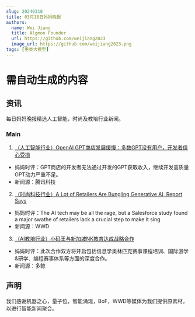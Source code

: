 ```yaml
---
slug: 20240318
title: 03月18日妈妈晚报
authors:
  name: Wei Jiang
  title: Algmon Founder
  url: https://github.com/weijiang2023
  image_url: https://github.com/weijiang2023.png
tags: [垂类大模型]
---
```


# 需自动生成的内容
## 资讯
每日妈妈晚报精选人工智能，时尚及教培行业新闻。

### Main

1. [（人工智能行业）OpenAI GPT商店发展缓慢：多数GPT没有用户，开发者信心受损](https://new.qq.com/rain/a/20240319A00N1V00)
* 妈妈时评：GPT商店的开发者无法通过开发的GPT获取收入，继续开发高质量GPT动力严重不足。
* 新闻源：腾讯科技

2. [（时尚科技行业）A Lot of Retailers Are Bungling Generative AI, Report Says](https://wwd.com/business-news/technology/generative-ai-retail-study-salesforce-1236268517/)
* 妈妈时评：The AI tech may be all the rage, but a Salesforce study found a major swathe of retailers lack a crucial step to make it sing.
* 新闻源：WWD

3. [（AI教培行业）小码王与新加坡NK教育达成战略合作](https://mp.weixin.qq.com/s/f4cG4v177V1PE-3LKPomzQ)
* 妈妈时评：此次合作双方将开启包括信息学奥林匹克赛事课程培训、国际游学&研学、编程赛事体系等方面的深度合作。
* 新闻源：多鲸

## 声明

我们感谢机器之心，量子位，智能涌现，BoF，WWD等媒体为我们提供原素材，以进行智能新闻聚合。